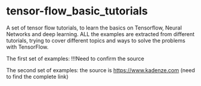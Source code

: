 # tensor-flow_basic_tutorials
A set of tensor flow tutorials, to learn the basics on Tensorflow, Neural Networks and deep learning.
ALL the examples are extracted from different tutorials, trying to cover different topics and ways to solve the problems with TensorFlow.

The first set of examples: !!!Need to confirm the source

The second set of examples: the source is https://www.kadenze.com (need to find the complete link)
